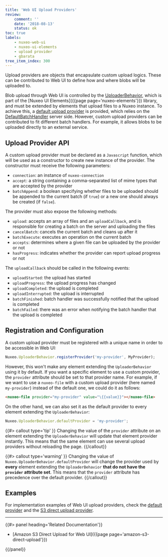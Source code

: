 ```yaml
---
title: 'Web UI Upload Providers'
review:
    comment: ''
    date: '2018-08-13'
    status: ok
toc: true
labels:
    - nuxeo-web-ui
    - nuxeo-ui-elements
    - upload provider
    - gbarata
tree_item_index: 300
---
```


Upload providers are objects that encapsulate custom upload logics. These can be contributed to Web UI to define how and where blobs will be uploaded to.

Blob upload through Web UI is controlled by the [UploaderBehavior](https://github.com/nuxeo/nuxeo-ui-elements/blob/2.3.2/widgets/nuxeo-uploader-behavior.html), which is part of the [Nuxeo UI Elements]({{page page='nuxeo-elements'}}) library, and must be extended by
elements that upload files to a Nuxeo instance. To achieve this, a [default upload provider](https://github.com/nuxeo/nuxeo-ui-elements/blob/2.3.2/widgets/nuxeo-uploader-behavior.html#L23-L143) is provided, which relies on the [DefaultBatchHandler](http://explorer.nuxeo.com/nuxeo/site/distribution/Nuxeo%20Platform-10.2/viewComponent/org.nuxeo.ecm.automation.server.batch.handler.DefaultBatchHandler) server side. However, custom upload providers can be contributed to fit different batch handlers. For example, it allows blobs to be uploaded directly to an external service.

## Upload Provider API

A custom upload provider must be declared as a `Javascript` function, which will be used as a constructor to create new instance of the provider. The constructor must receive the following parameters:
- `connection`: an instance of `nuxeo-connection`
- `accept`: a string containing a comma-separated list of mime types that are accepted by the provider
- `batchAppend`: a boolean specifying whether files to be uploaded should be appended to the current batch (if `true`) or a new one should always be created (if `false`).

The provider must also expose the following methods:

- `upload`: accepts an array of files and an `uploadCallback`, and is responsible for creating a batch on the server and uploading the files
- `cancelBatch`: cancels the current batch and cleans up after it
- `batchExecute`: executes an operation on the current batch
- `accepts`: determines where a given file can be uploaded by the provider or not
- `hasProgress`: indicates whether the provider can report upload progress or not

The `uploadCallback` should be called in the following events:
- `uploadStarted`: the upload has started
- `uploadProgress`: the upload progress has changed
- `uploadCompleted`: the upload is completed
- `uploadInterrupted`: the upload is interrupted
- `batchFinished`: batch handler was successfully notified that the upload is completed
- `batchFailed`: there was an error when notifying the batch handler that the upload is completed

## Registration and Configuration

A custom upload provider must be registered with a unique name in order to be accessible in Web UI:

```javascript
Nuxeo.UploaderBehavior.registerProvider('my-provider', MyProvider);
```

However, this won't make any element extending the `UploaderBehavior` using it by default. If you want a specific element to use a custom provider, the `provider` attribute should be set to that provider name. For example, if we want to use a `nuxeo-file` with a custom upload provider (here named `my-provider`) instead of the default one, we could do it as follows:

```html
<nuxeo-file provider="my-provider" value="\{{value}}"></nuxeo-file>
```

On the other hand, we can also set it as the default provider to every element extending the `UploaderBehavior`:

```javascript
Nuxeo.UploaderBehavior.defaultProvider = 'my-provider';
```

{{#> callout type='tip' }}
Changing the value of the `provider` attribute on an element extending the `UploaderBehavior` will update that element provider instantly. This means that the same element can use several upload providers without reloading the page.
{{/callout}}

{{#> callout type='warning' }}
Changing the value of `Nuxeo.UploaderBehavior.defaultProvider` will change the provider used by **every** element extending the `UploaderBehavior` **that do not have the `provider` attribute set**. This means that the `provider` attribute has precedence over the default provider.
{{/callout}}

## Examples

For implementation examples of Web UI upload providers, check the [default provider](https://github.com/nuxeo/nuxeo-ui-elements/blob/2.3.2/widgets/nuxeo-uploader-behavior.html#L23-L143) and the [S3 direct upload provider](https://github.com/nuxeo/nuxeo-core-binarymanager-cloud/blob/release-10.2/nuxeo-core-binarymanager-s3-web-ui/src/main/resources/web/nuxeo.war/ui/nuxeo-s3-direct-upload/nuxeo-s3-direct-upload.html).

* * *

<div class="row" data-equalizer data-equalize-on="medium">
<div class="column medium-6">
{{#> panel heading='Related Documentation'}}

- [Amazon S3 Direct Upload for Web UI]({{page page='amazon-s3-direct-upload'}})

{{/panel}}
</div>
</div>
